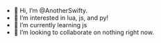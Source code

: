 - 👋 Hi, I’m @AnotherSwifty.
- 👀 I’m interested in lua, js, and py!
- 🌱 I’m currently learning js
- 💞️ I’m looking to collaborate on nothing right now.

<!---
AnotherSwifty/AnotherSwifty is a ✨ special ✨ repository because its `README.md` (this file) appears on your GitHub profile.
You can click the Preview link to take a look at your changes.
--->
